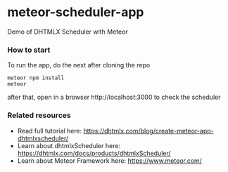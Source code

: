 meteor-scheduler-app
===================

Demo of DHTMLX Scheduler with Meteor

### How to start

To run the app, do the next after cloning the repo

~~~
meteor npm install
meteor
~~~

after that, open in a browser http://localhost:3000 to check the scheduler

### Related resources

 - Read full tutorial here: https://dhtmlx.com/blog/create-meteor-app-dhtmlxscheduler/
 - Learn about dhtmlxScheduler here: https://dhtmlx.com/docs/products/dhtmlxScheduler/
 - Learn about Meteor Framework here: https://www.meteor.com/